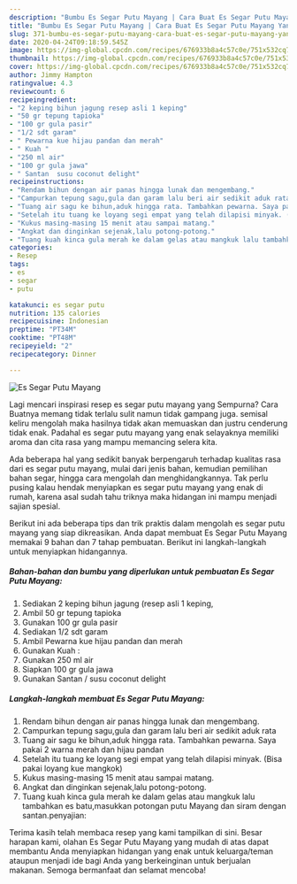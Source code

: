 ```yaml
---
description: "Bumbu Es Segar Putu Mayang | Cara Buat Es Segar Putu Mayang Yang Enak Dan Lezat"
title: "Bumbu Es Segar Putu Mayang | Cara Buat Es Segar Putu Mayang Yang Enak Dan Lezat"
slug: 371-bumbu-es-segar-putu-mayang-cara-buat-es-segar-putu-mayang-yang-enak-dan-lezat
date: 2020-04-24T09:18:59.545Z
image: https://img-global.cpcdn.com/recipes/676933b8a4c57c0e/751x532cq70/es-segar-putu-mayang-foto-resep-utama.jpg
thumbnail: https://img-global.cpcdn.com/recipes/676933b8a4c57c0e/751x532cq70/es-segar-putu-mayang-foto-resep-utama.jpg
cover: https://img-global.cpcdn.com/recipes/676933b8a4c57c0e/751x532cq70/es-segar-putu-mayang-foto-resep-utama.jpg
author: Jimmy Hampton
ratingvalue: 4.3
reviewcount: 6
recipeingredient:
- "2 keping bihun jagung resep asli 1 keping"
- "50 gr tepung tapioka"
- "100 gr gula pasir"
- "1/2 sdt garam"
- " Pewarna kue hijau pandan dan merah"
- " Kuah "
- "250 ml air"
- "100 gr gula jawa"
- " Santan  susu coconut delight"
recipeinstructions:
- "Rendam bihun dengan air panas hingga lunak dan mengembang."
- "Campurkan tepung sagu,gula dan garam lalu beri air sedikit aduk rata"
- "Tuang air sagu ke bihun,aduk hingga rata. Tambahkan pewarna. Saya pakai 2 warna merah dan hijau pandan"
- "Setelah itu tuang ke loyang segi empat yang telah dilapisi minyak. (Bisa pakai loyang kue mangkok)"
- "Kukus masing-masing 15 menit atau sampai matang."
- "Angkat dan dinginkan sejenak,lalu potong-potong."
- "Tuang kuah kinca gula merah ke dalam gelas atau mangkuk lalu tambahkan es batu,masukkan potongan putu Mayang dan siram dengan santan.penyajian:"
categories:
- Resep
tags:
- es
- segar
- putu

katakunci: es segar putu 
nutrition: 135 calories
recipecuisine: Indonesian
preptime: "PT34M"
cooktime: "PT48M"
recipeyield: "2"
recipecategory: Dinner

---
```



![Es Segar Putu Mayang](https://img-global.cpcdn.com/recipes/676933b8a4c57c0e/751x532cq70/es-segar-putu-mayang-foto-resep-utama.jpg)

Lagi mencari inspirasi resep es segar putu mayang yang Sempurna? Cara Buatnya memang tidak terlalu sulit namun tidak gampang juga. semisal keliru mengolah maka hasilnya tidak akan memuaskan dan justru cenderung tidak enak. Padahal es segar putu mayang yang enak selayaknya memiliki aroma dan cita rasa yang mampu memancing selera kita.

Ada beberapa hal yang sedikit banyak berpengaruh terhadap kualitas rasa dari es segar putu mayang, mulai dari jenis bahan, kemudian pemilihan bahan segar, hingga cara mengolah dan menghidangkannya. Tak perlu pusing kalau hendak menyiapkan es segar putu mayang yang enak di rumah, karena asal sudah tahu triknya maka hidangan ini mampu menjadi sajian spesial.




Berikut ini ada beberapa tips dan trik praktis dalam mengolah es segar putu mayang yang siap dikreasikan. Anda dapat membuat Es Segar Putu Mayang memakai 9 bahan dan 7 tahap pembuatan. Berikut ini langkah-langkah untuk menyiapkan hidangannya.

<!--inarticleads1-->

##### Bahan-bahan dan bumbu yang diperlukan untuk pembuatan Es Segar Putu Mayang:

1. Sediakan 2 keping bihun jagung (resep asli 1 keping,
1. Ambil 50 gr tepung tapioka
1. Gunakan 100 gr gula pasir
1. Sediakan 1/2 sdt garam
1. Ambil  Pewarna kue hijau pandan dan merah
1. Gunakan  Kuah :
1. Gunakan 250 ml air
1. Siapkan 100 gr gula jawa
1. Gunakan  Santan / susu coconut delight




<!--inarticleads2-->

##### Langkah-langkah membuat Es Segar Putu Mayang:

1. Rendam bihun dengan air panas hingga lunak dan mengembang.
1. Campurkan tepung sagu,gula dan garam lalu beri air sedikit aduk rata
1. Tuang air sagu ke bihun,aduk hingga rata. Tambahkan pewarna. Saya pakai 2 warna merah dan hijau pandan
1. Setelah itu tuang ke loyang segi empat yang telah dilapisi minyak. (Bisa pakai loyang kue mangkok)
1. Kukus masing-masing 15 menit atau sampai matang.
1. Angkat dan dinginkan sejenak,lalu potong-potong.
1. Tuang kuah kinca gula merah ke dalam gelas atau mangkuk lalu tambahkan es batu,masukkan potongan putu Mayang dan siram dengan santan.penyajian:




Terima kasih telah membaca resep yang kami tampilkan di sini. Besar harapan kami, olahan Es Segar Putu Mayang yang mudah di atas dapat membantu Anda menyiapkan hidangan yang enak untuk keluarga/teman ataupun menjadi ide bagi Anda yang berkeinginan untuk berjualan makanan. Semoga bermanfaat dan selamat mencoba!
